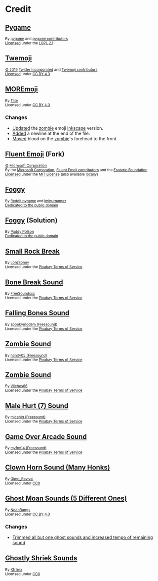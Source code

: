 # Credit

## [Pygame][pygame]

<sup>By [pygame][pygame-author] and [pygame contributors][pygame-contributors]</sup>\
<sup>[Licensed][pygame-license-statement] under the [LGPL 2.1][pygame-license]</sup>

## [Twemoji][twemoji]

<sup>[&copy; 2019][twemoji-copyright] [Twitter Incorporated][twemoji-author] and [Twemoji contributors][twemoji-contributors]</sup>\
<sup>[Licensed][twemoji-license-statement] under [CC BY 4.0][twemoji-license]</sup>

## [MOREmoji][moremoji]

<sup>By [Tate][moremoji-author]</sup>\
<sup>Licensed under [CC BY 4.0][cc-by-4.0-license]</sup>

### Changes

- [Updated](https://github.com/esotericfoundation/pycrypts/commit/1921a397afc41106a342057bfb569d71ad9887aa) the [zombie][moremoji-zombie] emoji [Inkscape][inkscape] version.
- [Added](https://github.com/esotericfoundation/pycrypts/commit/124e421ec67e9f5aac763ea1728e1239dea6dc72) a newline at the end of the file.
- [Moved](https://github.com/esotericfoundation/pycrypts/commit/b478a2ba77a4454696a1ace5aa244930ef887de1) blood on the [zombie][moremoji-zombie]'s forehead to the front.

## [Fluent Emoji][fluent-emoji] (Fork)

<sup>[&copy;][fluent-emoji-copyright] [Microsoft Corporation][fluent-emoji-author]</sup>\
<sup>By the [Microsoft Corporation][fluent-emoji-author], [Fluent Emoji contributors][fluent-emoji-contributors] and the [Esoteric Foundation][fluent-emoji-fork-author]</sup>\
<sup>[Licensed][fluent-emoji-license-statement] under the [MIT License][fluent-emoji-license] (also available [locally][mit-license])</sup>

## [Foggy][foggy]

<sup>By [Reddit pygame][foggy-author] and [iminurnamez][foggy-creator]</sup>\
<sup>[Dedicated to the public domain][foggy-license]</sup>

## [Foggy][foggy-fork] (Solution)

<sup>By [Paddy Polson][foggy-fork-author]</sup>\
<sup>[Dedicated to the public domain][foggy-fork-license]</sup>

## [Small Rock Break][small-rock-break]

<sup>By [LordSonny][small-rock-break-author]</sup>\
<sup>Licensed under the [Pixabay Terms of Service][small-rock-break-license]</sup>

## [Bone Break Sound][bone-break-sound]

<sup>By [FreeSoundsxx][bone-break-sound-author]</sup>\
<sup>Licensed under the [Pixabay Terms of Service][bone-break-sound-license]</sup>

## [Falling Bones Sound][falling-bones-sound]

<sup>By [spookymodem (Freesound)][falling-bones-sound-author]</sup>\
<sup>Licensed under the [Pixabay Terms of Service][falling-bones-sound-license]</sup>

## [Zombie Sound][zombie-sound]

<sup>By [nanity05 (Freesound)][zombie-sound-author]</sup>\
<sup>Licensed under the [Pixabay Terms of Service][zombie-sound-license]</sup>

## [Zombie Sound][zombie-death-sound]

<sup>By [Vilches86][zombie-death-sound-author]</sup>\
<sup>Licensed under the [Pixabay Terms of Service][zombie-death-sound-license]</sup>

## [Male Hurt (7) Sound][male-hurt-sound]

<sup>By [micahlg (Freesound)][male-hurt-sound-author]</sup>\
<sup>Licensed under the [Pixabay Terms of Service][male-hurt-sound-license]</sup>

## [Game Over Arcade Sound][game-over-arcade-sound]

<sup>By [myfox14 (Freesound)][game-over-arcade-sound-author]</sup>\
<sup>Licensed under the [Pixabay Terms of Service][game-over-arcade-sound-license]</sup>

## [Clown Horn Sound (Many Honks)][clown-horn-many-honks]

<sup>By [Gimp_Revival][clown-horn-many-honks-author]</sup>\
<sup>Licensed under [CC0][clown-horn-many-honks-license]</sup>

## [Ghost Moan Sounds (5 Different Ones)][ghost-moans-sound]

<sup>By [NoahBangs][ghost-moans-sound-author]</sup>\
<sup>Licensed under [CC BY 4.0][cc-by-4.0-license]</sup>

### Changes

- [Trimmed all but one ghost sounds and increased tempo of remaining sound](https://github.com/esotericfoundation/pycrypts/commit/f8b60c15f92bd24f39a638d2960550b2ee22b14d).

## [Ghostly Shriek Sounds][ghostly-shriek-sounds]

<sup>By [Xfrtrex][ghostly-shriek-sounds-author]</sup>\
<sup>Licensed under [CC0][ghostly-shriek-sounds-license]</sup>

<!-- Link aliases -->

[pygame]: https://www.pygame.org/
[pygame-author]: https://github.com/pygame/
[pygame-contributors]: https://github.com/pygame/pygame/graphs/contributors
[pygame-license-statement]: https://github.com/pygame/pygame/blob/2.6.1/README.rst?plain=1#L230
[pygame-license]: https://github.com/pygame/pygame/blob/2.6.1/docs/LGPL.txt

[inkscape]: https://inkscape.org/

[twemoji]: https://github.com/twitter/twemoji/tree/d94f4cf793e6d5ca592aa00f58a88f6a4229ad43
[twemoji-copyright]: https://github.com/twitter/twemoji/blob/d94f4cf793e6d5ca592aa00f58a88f6a4229ad43/README.md?plain=1#L262
[twemoji-author]: https://github.com/twitter
[twemoji-contributors]: https://github.com/twitter/twemoji/graphs/contributors
[twemoji-license-statement]: https://github.com/twitter/twemoji/blob/d94f4cf793e6d5ca592aa00f58a88f6a4229ad43/README.md?plain=1#L266
[twemoji-license]: https://github.com/twitter/twemoji/blob/d94f4cf793e6d5ca592aa00f58a88f6a4229ad43/LICENSE-GRAPHICS

[moremoji]: https://moremoji.allezsoyez.com/
[moremoji-author]: https://allezsoyez.com

[moremoji-zombie]: ../pycrypts/assets/images/entities/living/monsters/zombie.svg

[fluent-emoji]: https://github.com/esotericfoundation/fluentui-emoji/tree/11cd274b2f705419ded6d133f94b04bbada1fa02
[fluent-emoji-copyright]: https://github.com/esotericfoundation/fluentui-emoji/blob/11cd274b2f705419ded6d133f94b04bbada1fa02/LICENSE#L3
[fluent-emoji-author]: https://github.com/microsoft
[fluent-emoji-contributors]: https://github.com/esotericfoundation/fluentui-emoji/graphs/contributors
[fluent-emoji-fork-author]: https://esoteric.foundation
[fluent-emoji-license-statement]: https://github.com/esotericfoundation/fluentui-emoji/tree/11cd274b2f705419ded6d133f94b04bbada1fa02?tab=License-1-ov-file
[fluent-emoji-license]: https://github.com/esotericfoundation/fluentui-emoji/blob/11cd274b2f705419ded6d133f94b04bbada1fa02/LICENSE

[foggy]: https://github.com/reddit-pygame/Foggy/tree/e9868e9fcaebd665d25c2d8a32f676d3cc363f0e
[foggy-author]: https://github.com/reddit-pygame
[foggy-creator]: https://github.com/iminurnamez
[foggy-license]: https://github.com/reddit-pygame/Foggy/blob/e9868e9fcaebd665d25c2d8a32f676d3cc363f0e/attribution.txt#L26

[foggy-fork]: https://github.com/paddypolson/Foggy/tree/10b27bff350db929b2f6850ad1edb9a2dab0e2fa
[foggy-fork-author]: https://github.com/paddypolson
[foggy-fork-license]: https://github.com/paddypolson/Foggy/blob/10b27bff350db929b2f6850ad1edb9a2dab0e2fa/attribution.txt#L26

[small-rock-break]: https://pixabay.com/sound-effects/small-rock-break-194553/?utm_source=link-attribution&utm_medium=referral&utm_campaign=music&utm_content=194553
[small-rock-break-author]: https://pixabay.com/users/lordsonny-38439655/?utm_source=link-attribution&utm_medium=referral&utm_campaign=music&utm_content=194553
[small-rock-break-license]: https://pixabay.com/service/terms/?utm_source=link-attribution&utm_medium=referral&utm_campaign=music&utm_content=194553

[bone-break-sound]: https://pixabay.com/sound-effects/bone-break-sound-269658/?utm_source=link-attribution&utm_medium=referral&utm_campaign=music&utm_content=269658
[bone-break-sound-author]: https://pixabay.com/users/freesoundsxx-47251115/?utm_source=link-attribution&utm_medium=referral&utm_campaign=music&utm_content=269658
[bone-break-sound-license]: https://pixabay.com/service/terms/?utm_source=link-attribution&utm_medium=referral&utm_campaign=music&utm_content=269658

[falling-bones-sound]: https://pixabay.com/sound-effects/falling-bones-87568/?utm_source=link-attribution&utm_medium=referral&utm_campaign=music&utm_content=87568
[falling-bones-sound-author]: https://pixabay.com/users/freesound_community-46691455/?utm_source=link-attribution&utm_medium=referral&utm_campaign=music&utm_content=87568
[falling-bones-sound-license]: https://pixabay.com/service/terms/?utm_source=link-attribution&utm_medium=referral&utm_campaign=music&utm_content=87568

[zombie-sound]: https://pixabay.com/sound-effects/zombie-6851/?utm_source=link-attribution&utm_medium=referral&utm_campaign=music&utm_content=6851
[zombie-sound-author]: https://pixabay.com/users/freesound_community-46691455/?utm_source=link-attribution&utm_medium=referral&utm_campaign=music&utm_content=6851
[zombie-sound-license]: https://pixabay.com/service/terms/?utm_source=link-attribution&utm_medium=referral&utm_campaign=music&utm_content=6851

[zombie-death-sound]: https://pixabay.com/sound-effects/zombie-15965/?utm_source=link-attribution&utm_medium=referral&utm_campaign=music&utm_content=15965
[zombie-death-sound-author]: https://pixabay.com/users/vilches86-12269887/?utm_source=link-attribution&utm_medium=referral&utm_campaign=music&utm_content=15965
[zombie-death-sound-license]: https://pixabay.com/service/terms/?utm_source=link-attribution&utm_medium=referral&utm_campaign=music&utm_content=15965

[male-hurt-sound]: https://pixabay.com/sound-effects/male-hurt7-48124/?utm_source=link-attribution&utm_medium=referral&utm_campaign=music&utm_content=48124
[male-hurt-sound-author]: https://pixabay.com/users/freesound_community-46691455/?utm_source=link-attribution&utm_medium=referral&utm_campaign=music&utm_content=48124
[male-hurt-sound-license]: https://pixabay.com/service/terms/?utm_source=link-attribution&utm_medium=referral&utm_campaign=music&utm_content=48124

[game-over-arcade-sound]: https://pixabay.com/sound-effects/game-over-arcade-6435/?utm_source=link-attribution&utm_medium=referral&utm_campaign=music&utm_content=6435
[game-over-arcade-sound-author]: https://pixabay.com/users/freesound_community-46691455/?utm_source=link-attribution&utm_medium=referral&utm_campaign=music&utm_content=6435
[game-over-arcade-sound-license]: https://pixabay.com/service/terms/?utm_source=link-attribution&utm_medium=referral&utm_campaign=music&utm_content=6435

[clown-horn-many-honks]: https://freesound.org/people/Gimp_Revival/sounds/588591/
[clown-horn-many-honks-author]: https://www.youtube.com/@GimpRevival/videos
[clown-horn-many-honks-license]: https://creativecommons.org/publicdomain/zero/1.0/

[ghost-moans-sound]: https://freesound.org/people/NoahBangs/sounds/587941/
[ghost-moans-sound-author]: https://freesound.org/people/NoahBangs/

[ghostly-shriek-sounds]: https://freesound.org/people/Xfrtrex/sounds/772770/
[ghostly-shriek-sounds-author]: https://freesound.org/people/Xfrtrex/
[ghostly-shriek-sounds-license]: https://creativecommons.org/publicdomain/zero/1.0/

<!-- Generic licenses -->

<!-- Local -->

[mit-license]: ./assets/text/licenses/LICENSE-MIT

<!-- Remote -->

[cc-by-4.0-license]: https://creativecommons.org/licenses/by/4.0/
